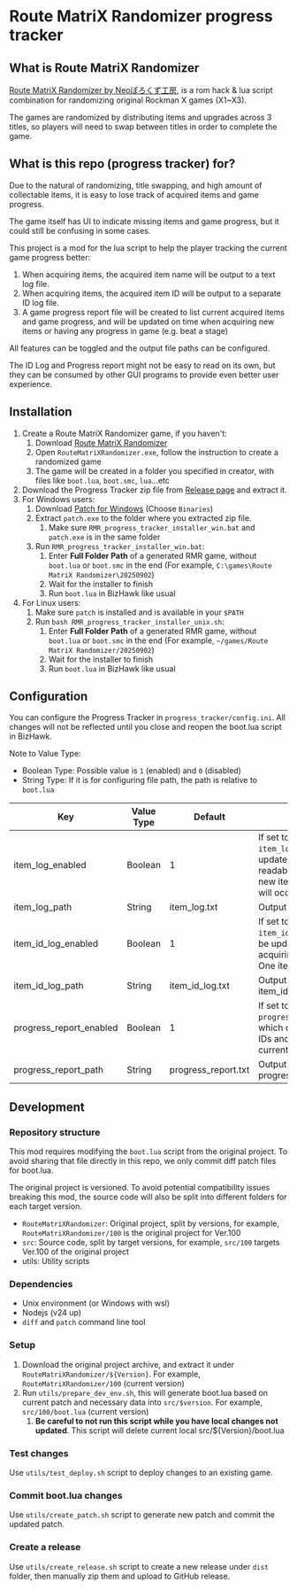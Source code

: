 # Route MatriX Randomizer progress tracker

## What is Route MatriX Randomizer

[Route MatriX Randomizer by Neoぼろくず工房](https://borokobo.web.fc2.com/index.html#RockC),
is a rom hack & lua script combination for randomizing original Rockman X games (X1~X3).

The games are randomized by distributing items and upgrades across 3 titles, so players will need
to swap between titles in order to complete the game.

## What is this repo (progress tracker) for?

Due to the natural of randomizing, title swapping, and high amount of collectable items,
it is easy to lose track of acquired items and game progress.

The game itself has UI to indicate missing items and game progress, but it could still be confusing
in some cases.

This project is a mod for the lua script to help the player tracking the current game progress
better:

1. When acquiring items, the acquired item name will be output to a text log file.
2. When acquiring items, the acquired item ID will be output to a separate ID log file.
3. A game progress report file will be created to list current acquired items and game progress,
   and will be updated on time when acquiring new items or having any progress in game (e.g. beat a stage)

All features can be toggled and the output file paths can be configured.

The ID Log and Progress report might not be easy to read on its own, but they can be consumed by
other GUI programs to provide even better user experience.

## Installation

1. Create a Route MatriX Randomizer game, if you haven't:
   1. Download [Route MatriX Randomizer](https://borokobo.web.fc2.com/index.html#RockC)
   2. Open `RouteMatriXRandomizer.exe`, follow the instruction to create a randomized game
   3. The game will be created in a folder you specified in creator, with files like `boot.lua`,
      `boot.smc`, `lua`...etc
3. Download the Progress Tracker zip file from [Release page](https://github.com/fsworld009/Route-MatriX-Randomizer_progress_tracker/releases) and extract it.
4. For Windows users:
   1. Download [Patch for Windows](https://gnuwin32.sourceforge.net/packages/patch.htm) (Choose `Binaries`)
   2. Extract `patch.exe` to the folder where you extracted zip file.
      1. Make sure `RMR_progress_tracker_installer_win.bat` and `patch.exe` is in the same folder
   3. Run `RMR_progress_tracker_installer_win.bat`:
      1. Enter **Full Folder Path** of a generated RMR game, without `boot.lua` or `boot.smc` in the end (For example, `C:\games\Route MatriX Randomizer\20250902`)
      2. Wait for the installer to finish
      3. Run `boot.lua` in BizHawk like usual
4. For Linux users:
   1. Make sure `patch` is installed and is available in your `$PATH`
   2. Run `bash RMR_progress_tracker_installer_unix.sh`:
      1. Enter **Full Folder Path** of a generated RMR game, without `boot.lua` or `boot.smc` in the end (For example, `~/games/Route MatriX Randomizer/20250902`)
      2. Wait for the installer to finish
      3. Run `boot.lua` in BizHawk like usual

## Configuration

You can configure the Progress Tracker in `progress_tracker/config.ini`. All changes will not be
reflected until you close and reopen the boot.lua script in BizHawk.

Note to Value Type:
* Boolean Type: Possible value is `1` (enabled) and `0` (disabled)
* String Type: If it is for configuring file path, the path is relative to `boot.lua`

| Key | Value Type | Default | Purpose |
|----------|----------|----------|----------|
| item_log_enabled  | Boolean | 1 | If set to 1, output `item_log.txt`, which will be updated with Chinese readable text when acquiring new items in game. One item will occupy one row |
| item_log_path  | String  | item_log.txt  | Output file path for item_log
| item_id_log_enabled  | Boolean | 1 | If set to 1, output `item_id_log.txt`, which will be updated with Item ID when acquiring new items in game. One item will occupy one row |
| item_id_log_path  | String  | item_id_log.txt  | Output file path for item_id_log
| progress_report_enabled  | Boolean | 1 | If set to 1, output `progress_report_enabled.txt`, which contains a list of check IDs and item IDs and their current status |
| progress_report_path  | String  | progress_report.txt  | Output file path for progress_report

## Development

### Repository structure

This mod requires modifying the `boot.lua` script from the original project. To avoid sharing
that file directly in this repo, we only commit diff patch files for boot.lua.

The original project is versioned. To avoid potential compatibility issues breaking this
mod, the source code will also be split into different folders for each target version.

- `RouteMatriXRandomizer`: Original project, split by versions, for example, `RouteMatriXRandomizer/100` is the original project for Ver.100
- `src`: Source code, split by target versions, for example, `src/100` targets Ver.100 of the original project
- utils: Utility scripts

### Dependencies

* Unix environment (or Windows with wsl)
* Nodejs (v24 up)
* `diff` and `patch` command line tool

### Setup

1. Download the original project archive, and extract it under `RouteMatriXRandomizer/${Version}`.
   For example, `RouteMatriXRandomizer/100` (current version)
2. Run `utils/prepare_dev_env.sh`, this will generate boot.lua based on current patch
   and necessary data into `src/$version`. For example, `src/100/boot.lua` (current version)
   1. **Be careful to not run this script while you have local changes not updated**.
      This script will delete current local src/${Version}/boot.lua

### Test changes

Use `utils/test_deploy.sh` script to deploy changes to an existing game.

### Commit boot.lua changes

Use `utils/create_patch.sh` script to generate new patch and commit the updated patch.

### Create a release

Use `utils/create_release.sh` script to create a new release under `dist` folder, then manually
zip them and upload to GitHub release.
